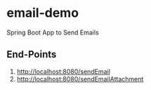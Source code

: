 # email-demo #
Spring Boot App to Send Emails

## End-Points ##
1. [http://localhost:8080/sendEmail](http://localhost:8080/sendEmail)
2. [http://localhost:8080/sendEmailAttachment](http://localhost:8080/sendEmailAttachment)
	
